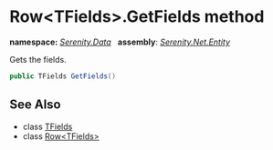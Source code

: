 # Row&lt;TFields&gt;.GetFields method
**namespace:** *[Serenity.Data](../../README.md#serenity.data-namespace)*   **assembly**: *[Serenity.Net.Entity](../../README.md)*

Gets the fields.

```csharp
public TFields GetFields()
```

## See Also

* class [TFields](../Serenity.Net.Entity/../Row-1.TFields.md)
* class [Row&lt;TFields&gt;](../Row-1.md)